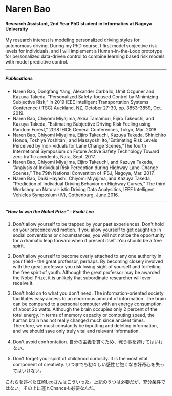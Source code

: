 # Naren Bao

#### Research Assistant, 2nd Year PhD student in Informatics at Nagoya University

My research interest is modeling personalized driving styles for autonomous driving. During my PhD course, I first model subjective risk levels for individuals, and I will implement a Human-in-the-Loop prototype for personalized data-driven control to combine learning based risk models with model predictive control. 


-----------------------------------------------------------------------------------
##### Publications

- Naren Bao, Dongfang Yang, Alexander Carballo, Umit Ozguner and Kazuya Takeda, “Personalized Safety-focused Control by Minimizing Subjective Risk,” in 2019 IEEE Intelligent Transportation Systems Conference (ITSC) Auckland, NZ, October 27-30, pp. 3853–3859, Oct. 2019.
- Naren Bao, Chiyomi Miyajima, Akira Tamamori, Eijiro Takeuchi, and Kazuya Takeda, ”Estimating Subjective Driving Risk Feeling using Random Forest,” 2018 IEICE General Conferences, Tokyo, Mar. 2018. 
- Naren Bao, Chiyomi Miyajima, Eijiro Takeuchi, Kazuya Takeda, Shinichiro Honda, Toshiya Yoshitani, and Masayoshi Ito,”Estimating Risk Levels Perceived by Indi- viduals for Lane Change Scenes,”The fourth Internetional Symposium on Future Active Safety Technology Toward zero traffic accidents, Nara, Sept. 2017. 
- Naren Bao, Chiyomi Miyajima, Eijiro Takeuchi, and Kazuya Takeda, ”Analysis of Individual Risk Perception during Highway Lane-Change Scenes,” The 79th National Convention of IPSJ, Nagoya, Mar. 2017. 
- Naren Bao, Daiki Hayashi, Chiyomi Miyajima, and Kazuya Takeda, ”Prediction of Individual Driving Behavior on Highway Curves,” The third Workshop on Natural- istic Driving Data Analysitics, IEEE Intelligent Vehicles Symposium (IV), Gothenburg, June 2016. 

-----------------------------------------------------------------------------------
##### ”How to win the Nobel Prize” - Esaki Leo

1. Don't allow yourself to be trapped by your past experiences. Don't hold on your preconceived motion. If you allow yourself to get caught up in social conventions or circumstances, you will not notice the opportunity for a dramatic leap forward when it present itself. You should be a free spirit.

2. Don't allow yourself to become overly attached to any one authority in your field - the great professor, perhaps. By becoming closely involved with the great professor you risk losing sight of yourself and forfeiting the free spirit of youth. Although the great professor may be awarded the Nobel Prize, it is unlikely that subordinate researcher will ever receive it.

3. Don't hold on to what you don't need. The information-oriented society facilitates easy access to an enormous amount of information. The brain can be compared to a personal computer with an energy consumption of about 2o watts. Although the brain occupies only 2 percent of the total energy. In terms of memory capacity or computing speed, the human brain has not really changed much since ancient times. Therefore, we must constantly be inputting and deleting information, and we should save only truly vital and relevant information. 

4. Don't avoid confrontation. 自分の主義を貫くため、戦う事を避けてはいけない。

5. Don't forget your spirit of childhood curiosity. It is the most vital component of creativity. いつまでも初々しい感性と飽くなき好奇心を失ってはいけない。

これらを述べた江崎Leoさんはこういった。上記の５つは必要だが、充分条件ではない。その上に運とChanceも必要なんだ。
